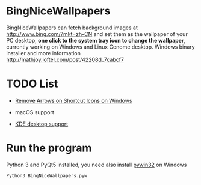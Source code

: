 # BingNiceWallpapers
BingNiceWallpapers can fetch background images at http://www.bing.com/?mkt=zh-CN and set them as the wallpaper of your PC desktop, **one click to the system tray icon to change the wallpaper**, currently working on Windows and Linux Genome desktop. Windows binary installer and more information http://mathjoy.lofter.com/post/42208d_7cabcf7


# TODO List
 - [Remove Arrows on Shortcut Icons on Windows](http://www.howtogeek.com/howto/windows-vista/disable-shortcut-icon-arrow-overlay-in-windows-vista/)

 - macOS support
 - [KDE desktop support](https://github.com/redstoneleo/BingNiceWallpapers/issues/1)

# Run the program 
Python 3 and PyQt5 installed, you need also install [pywin32](http://sourceforge.net/projects/pywin32/files/) on Windows 


    Python3 BingNiceWallpapers.pyw

